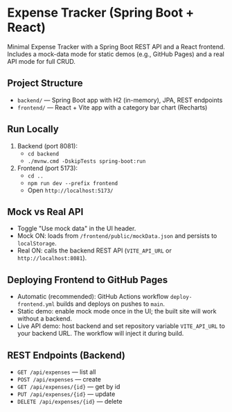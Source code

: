 # Expense Tracker (Spring Boot + React)

Minimal Expense Tracker with a Spring Boot REST API and a React frontend. Includes a mock-data mode for static demos (e.g., GitHub Pages) and a real API mode for full CRUD.

## Project Structure
- `backend/` — Spring Boot app with H2 (in-memory), JPA, REST endpoints
- `frontend/` — React + Vite app with a category bar chart (Recharts)

## Run Locally
1. Backend (port 8081):
   - `cd backend`
   - `./mvnw.cmd -DskipTests spring-boot:run`
2. Frontend (port 5173):
   - `cd ..`
   - `npm run dev --prefix frontend`
   - Open `http://localhost:5173/`

## Mock vs Real API
- Toggle "Use mock data" in the UI header.
- Mock ON: loads from `/frontend/public/mockData.json` and persists to `localStorage`.
- Real ON: calls the backend REST API (`VITE_API_URL` or `http://localhost:8081`).

## Deploying Frontend to GitHub Pages
- Automatic (recommended): GitHub Actions workflow `deploy-frontend.yml` builds and deploys on pushes to `main`.
- Static demo: enable mock mode once in the UI; the built site will work without a backend.
- Live API demo: host backend and set repository variable `VITE_API_URL` to your backend URL. The workflow will inject it during build.

## REST Endpoints (Backend)
- `GET /api/expenses` — list all
- `POST /api/expenses` — create
- `GET /api/expenses/{id}` — get by id
- `PUT /api/expenses/{id}` — update
- `DELETE /api/expenses/{id}` — delete

